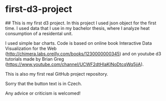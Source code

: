 # first-d3-project
## This is my first d3 project.
In this project I used json object for the first time. I used data that I use in my bachelor thesis, where I analyze heat consumption of a residental unit.

I used simple bar charts. Code is based on online book Interactive Data Visualization for the Web (http://chimera.labs.oreilly.com/books/1230000000345) and on youtube d3 tutorials made by Brian Greg (https://www.youtube.com/channel/UCWF2dtHIaKINoDtcqWq5jiA).

This is also my first real GitHub project repository.

Sorry that the button text is in Czech.

Any advice or criticism is welcomed!
